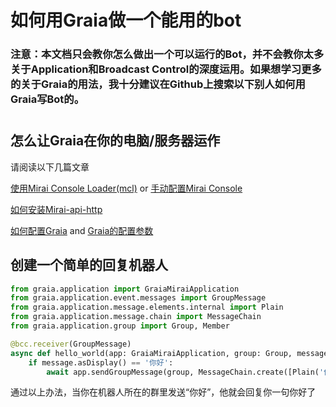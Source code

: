 # 如何用Graia做一个能用的bot

### 注意：本文档只会教你怎么做出一个**可以运行**的Bot，并不会教你太多关于Application和Broadcast Control的深度运用。如果想学习更多的关于Graia的用法，我十分建议在Github上搜索以下别人如何用Graia写Bot的。

#

## 怎么让Graia在你的电脑/服务器运作
请阅读以下几篇文章

[使用Mirai Console Loader(mcl)](https://github.com/iTXTech/mirai-console-loader)
or
[手动配置Mirai Console](https://github.com/mamoe/mirai-console/blob/master/docs/Run.md)

[如何安装Mirai-api-http](https://github.com/project-mirai/mirai-api-http#%E5%AE%89%E8%A3%85mirai-api-http)

[如何配置Graia](https://graia-document.vercel.app/docs/guides/installation)
and
[Graia的配置参数](https://graia-document.vercel.app/docs/guides/about-config)

## 创建一个简单的回复机器人
```python
from graia.application import GraiaMiraiApplication
from graia.application.event.messages import GroupMessage
from graia.application.message.elements.internal import Plain
from graia.application.message.chain import MessageChain
from graia.application.group import Group, Member

@bcc.receiver(GroupMessage)
async def hello_world(app: GraiaMiraiApplication, group: Group, message: MessageChain, member:Member):
    if message.asDisplay() == '你好':
        await app.sendGroupMessage(group, MessageChain.create([Plain('你好')]))
```

通过以上办法，当你在机器人所在的群里发送“你好”，他就会回复你一句你好了
